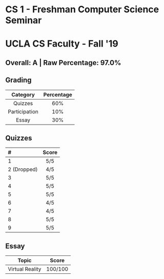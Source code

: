 # CS 1 - Freshman Computer Science Seminar

# UCLA CS Faculty - Fall '19

## Overall: A | Raw Percentage: 97.0%

## Grading

| Category | Percentage |
|:---:|:---:|
| Quizzes | 60% |
| Participation | 10% |
| Essay | 30% |

## Quizzes

| # | Score |
|:---|:---:|
| 1 | 5/5 |
| 2 (Dropped) | 4/5 |
| 3 | 5/5 |
| 4 | 5/5 |
| 5 | 5/5 |
| 6 | 4/5 |
| 7 | 4/5 |
| 8 | 5/5 |
| 9 | 5/5 |

## Essay

| Topic | Score |
|:---:|:---:|
| Virtual Reality | 100/100 |
